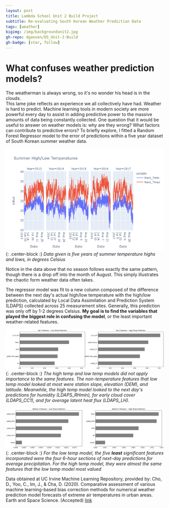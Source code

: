 ```yaml
---
layout: post
title: Lambda School Unit 2 Build Project
subtitle: Re-evaluating South Korean Weather Prediction Data
tags: [weather]
bigimg: /img/backgroundunit2.jpg
gh-repo: dgansen/DS_Unit-2-Build
gh-badge: [star, follow]
---
```


# What confuses weather prediction models?
The weatherman is always wrong, so it's no wonder his head is in the clouds.  
This lame joke reflects an experience we all collectively have had. Weather is hard to predict. Machine learning tools in modern society are more powerful every day to assist in adding predictive power to the massive amounts of data being constantly collected. One question that it would be useful to answer on weather models is: why are they wrong? What factors can contribute to predictive errors? To briefly explore, I fitted a Random Forest Regressor model to the error of predictions within a five year dataset of South Korean summer weather data.


![](/img/sum_temps.png){: .center-block :}
*Data given is five years of summer temperature highs and lows, in degrees Celsius*

Notice in the data above that no season follows exactly the same pattern, though there is a drop off into the month of August. This simply illustrates the chaotic form weather data often takes.  

The regressor model was fit to a new column composed of the difference between the next day's actual high/low temperature with the high/low prediction, calculated by Local Data Assimilation and Prediction System (LDAPS) collected across 25 measurement sites. Generally, this prediction was only off by 1-2 degrees Celsius. **My goal is to find the variables that played the biggest role in confusing the model**, or the least important weather-related features.

![](/img/feature_top.png){: .center-block :}
*The high temp and low temp models did not apply importance to the same features. The non-temperature features that low temp model looked at most were station slope, elevation (DEM), and latitude. Meanwhile, the high temp model looked to the next day's predictions for humidity (LDAPS_RHmin), for early cloud cover (LDAPS_CC1), and for average latent heat flux (LDAPS_LH).*



![](/img/feature_bottom.png){: .center-block :}
*For the low temp model, the five **least** significant features incorporated were the four 6-hour sections of next-day predictions for average precipitation. For the high temp model, they were almost the same features that the low temp model most valued*

Data obtained at UC Irvine Machine Learning Repository, provided by:
Cho, D., Yoo, C., Im, J., & Cha, D. (2020). Comparative assessment of various machine learning-based bias correction methods for numerical weather prediction model forecasts of extreme air temperatures in urban areas. Earth and Space Science. (Accepted)
[link](https://archive.ics.uci.edu/ml/datasets/Bias+correction+of+numerical+prediction+model+temperature+forecast])
